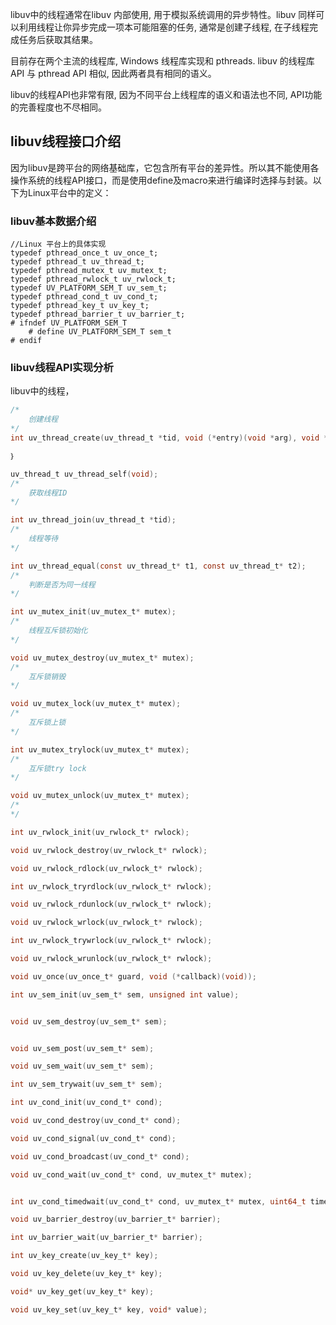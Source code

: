 <!--
author: Magelive
date: 2016-12-12
title: libuv中线程实现分析（基于Linux平台）
tags: Linux,libuv, thread
category: libuv
status: publish
summary: libuv中的线程通常在libuv 内部使用, 用于模拟系统调用的异步特性。libuv 同样可以利用线程让你异步完成一项本可能阻塞的任务, 通常是创建子线程, 在子线程完成任务后获取其结果。
-->
libuv中的线程通常在libuv 内部使用, 用于模拟系统调用的异步特性。libuv 同样可以利用线程让你异步完成一项本可能阻塞的任务, 通常是创建子线程, 在子线程完成任务后获取其结果。

目前存在两个主流的线程库, Windows 线程库实现和 pthreads. libuv 的线程库 API 与 pthread API 相似, 因此两者具有相同的语义。

libuv的线程API也非常有限, 因为不同平台上线程库的语义和语法也不同, API功能的完善程度也不尽相同。

## libuv线程接口介绍
因为libuv是跨平台的网络基础库，它包含所有平台的差异性。所以其不能使用各操作系统的线程API接口，而是使用define及macro来进行编译时选择与封装。以下为Linux平台中的定义：
### libuv基本数据介绍
```
//Linux 平台上的具体实现
typedef pthread_once_t uv_once_t;
typedef pthread_t uv_thread_t;
typedef pthread_mutex_t uv_mutex_t;
typedef pthread_rwlock_t uv_rwlock_t;
typedef UV_PLATFORM_SEM_T uv_sem_t;
typedef pthread_cond_t uv_cond_t;
typedef pthread_key_t uv_key_t;
typedef pthread_barrier_t uv_barrier_t;
# ifndef UV_PLATFORM_SEM_T
	# define UV_PLATFORM_SEM_T sem_t
# endif
```

### libuv线程API实现分析
libuv中的线程，
```c
/*
	创建线程
*/
int uv_thread_create(uv_thread_t *tid, void (*entry)(void *arg), void *arg)｛

｝ 

uv_thread_t uv_thread_self(void);
/*
	获取线程ID
*/

int uv_thread_join(uv_thread_t *tid);
/*
	线程等待
*/

int uv_thread_equal(const uv_thread_t* t1, const uv_thread_t* t2);
/*
	判断是否为同一线程
*/

int uv_mutex_init(uv_mutex_t* mutex);
/*
	线程互斥锁初始化
*/

void uv_mutex_destroy(uv_mutex_t* mutex);
/*
	互斥锁销毁
*/

void uv_mutex_lock(uv_mutex_t* mutex);
/*
	互斥锁上锁
*/

int uv_mutex_trylock(uv_mutex_t* mutex);
/*
	互斥锁try lock
*/

void uv_mutex_unlock(uv_mutex_t* mutex);
/*
*/

int uv_rwlock_init(uv_rwlock_t* rwlock);

void uv_rwlock_destroy(uv_rwlock_t* rwlock);

void uv_rwlock_rdlock(uv_rwlock_t* rwlock);

int uv_rwlock_tryrdlock(uv_rwlock_t* rwlock);

void uv_rwlock_rdunlock(uv_rwlock_t* rwlock);

void uv_rwlock_wrlock(uv_rwlock_t* rwlock);

int uv_rwlock_trywrlock(uv_rwlock_t* rwlock);

void uv_rwlock_wrunlock(uv_rwlock_t* rwlock);

void uv_once(uv_once_t* guard, void (*callback)(void));

int uv_sem_init(uv_sem_t* sem, unsigned int value);


void uv_sem_destroy(uv_sem_t* sem);


void uv_sem_post(uv_sem_t* sem);

void uv_sem_wait(uv_sem_t* sem);

int uv_sem_trywait(uv_sem_t* sem); 

int uv_cond_init(uv_cond_t* cond);

void uv_cond_destroy(uv_cond_t* cond);

void uv_cond_signal(uv_cond_t* cond);

void uv_cond_broadcast(uv_cond_t* cond);

void uv_cond_wait(uv_cond_t* cond, uv_mutex_t* mutex);


int uv_cond_timedwait(uv_cond_t* cond, uv_mutex_t* mutex, uint64_t timeout);

void uv_barrier_destroy(uv_barrier_t* barrier);

int uv_barrier_wait(uv_barrier_t* barrier);

int uv_key_create(uv_key_t* key);

void uv_key_delete(uv_key_t* key);

void* uv_key_get(uv_key_t* key);

void uv_key_set(uv_key_t* key, void* value);

```